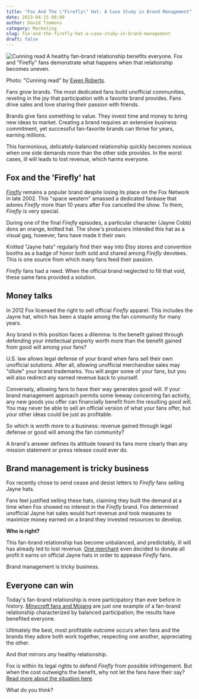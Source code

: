 ```yaml
---
title: "Fox And The \"Firefly\" Hat: A Case Study in Brand Management"
date: 2013-04-15 08:00
author: David Timmons
category: Marketing
slug: fox-and-the-firefly-hat-a-case-study-in-brand-management
draft: false
---
```


![Cunning read][1]
<span class="img-caption">
  A healthy fan-brand relationship benefits everyone. Fox and "Firefly"
  fans demonstrate what happens when that relationship becomes uneven.

  Photo: "Cunning read" by [Ewen Roberts][2].
</span>

Fans grow brands. The most dedicated fans build unofficial communities,
reveling in the joy that participation with a favorite brand provides.
Fans drive sales and love sharing their passion with friends.

Brands give fans something to value. They invest time and money to bring
new ideas to market. Creating a brand requires an extensive business
commitment, yet successful fan-favorite brands can thrive for years,
earning millions.

This harmonious, delicately-balanced relationship quickly becomes
noxious when one side demands more than the other side provides. In the
worst cases, ill will leads to lost revenue, which harms everyone.

## Fox and the 'Firefly' hat

*[Firefly][]* remains a popular brand despite losing its place on the
Fox Network in late 2002. This "space western" amassed a dedicated
fanbase that adores *Firefly* more than 10 years after Fox cancelled
the show. To them, *Firefly* is very special.

During one of the final *Firefly* episodes, a particular character
(Jayne Cobb) dons an orange, knitted hat. The show's producers intended
this hat as a visual gag, however, fans have made it their own.

Knitted "Jayne hats" regularly find their way into Etsy stores and
convention booths as a badge of honor both sold and shared among
*Firefly* devotees. This is one source from which many fans feed their
passion.

*Firefly* fans had a need. When the official brand neglected to fill
that void, these same fans provided a solution.

## Money talks

In 2012 Fox licensed the right to sell official *Firefly* apparel. This
includes the Jayne hat, which has been a staple among the fan community
for many years.

Any brand in this position faces a dilemma: Is the benefit gained
through defending your intellectual property worth more than the benefit
gained from good will among your fans?

U.S. law allows legal defense of your brand when fans sell their own
unofficial solutions. After all, allowing unofficial merchandise sales
may "dilute" your brand trademarks. You will anger some of your fans,
but you will also redirect any earned revenue back to yourself.

Conversely, allowing fans to have their way generates good will. If your
brand management approach permits some leeway concerning fan activity,
any new goods you offer can financially benefit from the resulting good
will. You may never be able to sell an official version of what your
fans offer, but your other ideas could be just as profitable.

So which is worth more to a business: revenue gained through legal
defense or good will among the fan community?

A brand's answer defines its attitude toward its fans more clearly than
any mission statement or press release could ever do.

## Brand management is tricky business

Fox recently chose to send cease and desist letters to *Firefly* fans
selling Jayne hats.

Fans feel justified selling these hats, claiming they built the demand
at a time when Fox showed no interest in the *Firefly* brand. Fox
determined unofficial Jayne hat sales would hurt revenue and took
measures to maximize money earned on a brand they invested resources to
develop.

**Who is right?**

This fan-brand relationship has become unbalanced, and predictably, ill
will has already led to lost revenue. [One merchant][3] even decided to
donate all profit it earns on official Jayne hats in order to appease
*Firefly* fans.

Brand management is tricky business.

## Everyone can win

Today's fan-brand relationship is more participatory than ever before in
history. [*Minecraft* fans and Mojang][4] are just one example of a
fan-brand relationship characterized by balanced participation; the
results have benefited everyone.

Ultimately the best, most profitable outcome occurs when fans and the
brands they adore both work together, respecting one another,
appreciating the other.

And *that* mirrors *any* healthy relationship.

Fox is within its legal rights to defend *Firefly* from possible
infringement. But when the cost outweighs the benefit, why not let the
fans have their say? [Read more about the situation here][5].

What do you think?


[1]: {filename}/images/2013/04/fox-and-the-firefly-hat-a-case-study-in-brand-management0.jpg
  "Fox And The 'Firefly' Hat: A Case Study in Brand Management"

[2]: http://www.flickr.com/photos/donabelandewen/3755969693/
  "View the original photo on Flickr."

[3]: http://www.thinkgeek.com/blog/2013/04/nice-hat-jayne.html
  "Click here to read more about Think Geek's response."

[4]: {filename}./why-minecraft-should-be-your-model-online-community.md
  "Click here to read more about 'Minecraft' and Mojang."

[5]: http://www.buzzfeed.com/ellievhall/firefly-hat-triggers-corporate-crackdown
  "Click here to read more about the Jayne hat."

[Firefly]: http://www.imdb.com/title/tt0303461/
  "Click here to read more about 'Firefly'."
